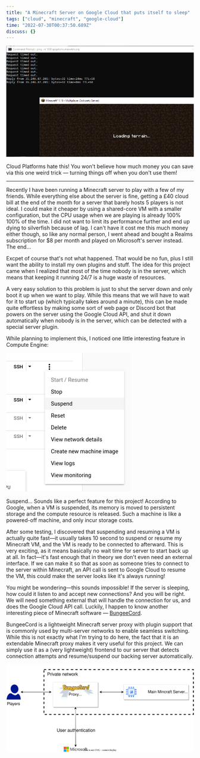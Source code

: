 ```yaml
---
title: "A Minecraft Server on Google Cloud that puts itself to sleep"
tags: ["cloud", "minecraft", "google-cloud"]
time: "2022-07-30T00:37:50.689Z"
discuss: {}
---
```


![cover](cover.png)

Cloud Platforms hate this! You won't believe how much money you can save via this one weird trick &mdash; turning things off when you don't use them!

----

Recently I have been running a Minecraft server to play with a few of my friends. While everything else about the server is fine, getting a £40 cloud bill at the end of the month for a server that barely hosts 5 players is not ideal. I could make it cheaper by using a shared-core VM with a smaller configuration, but the CPU usage when we are playing is already 100% 100% of the time. I did not want to limit its performance further and end up dying to silverfish because of lag. I can't have it cost me this much money either though, so like any normal person, I went ahead and bought a Realms subscription for $8 per month and played on Microsoft's server instead. The end&hellip;

Excpet of course that's not what happened. That would be no fun, plus I still want the ability to install my own plugins and stuff. The idea for this project came when I realized that most of the time nobody is in the server, which means that keeping it running 24/7 is a huge waste of resources.

A very easy solution to this problem is just to shut the server down and only boot it up when we want to play. While this means that we will have to wait for it to start up (which typically takes around a minute), this can be made quite effortless by making some sort of web page or Discord bot that powers on the server using the Google Cloud API, and shut it down automatically when nobody is in the server, which can be detected with a special server plugin.

While planning to implement this, I noticed one little interesting feature in Compute Engine:

![A drop down menu with options "start/resume", "stop", "suspend", "reset" etc. The suspend option is highlighted.](suspend-menu.png)

Suspend&hellip; Sounds like a perfect feature for this project! According to Google, when a VM is suspended, its memory is moved to persistent storage and the compute resource is released. Such a machine is like a powered-off machine, and only incur storage costs.

After some testing, I discovered that suspending and resuming a VM is actually quite fast&mdash;it usually takes 10 second to suspend or resume my Minecraft VM, and the VM is ready to be connected to afterward. This is very exciting, as it means basically no wait time for server to start back up at all. In fact&mdash;it's fast enough that in theory we don't even need an external interface. If we can make it so that as soon as someone tries to connect to the server within Minecraft, an API call is sent to Google Cloud to resume the VM, this could make the server looks like it's always running!

You might be wondering&mdash;this sounds impossible! If the server is sleeping, how could it listen to and accept new connections? And you will be right. We will need something external that will handle the connection for us, and does the Google Cloud API call. Luckily, I happen to know another interesting piece of Minecraft software &mdash; [BungeeCord](https://www.spigotmc.org/wiki/about-bungeecord/).

BungeeCord is a lightweight Minecraft server proxy with plugin support that is commonly used by multi-server networks to enable seamless switching. While this is not exactly what I'm trying to do here, the fact that it is an extendable Minecraft proxy makes it very useful for this project. We can simply use it as a (very lightweight) frontend to our server that detects connection attempts and resume/suspend our backing server automatically.

![An architectural diagram of the setup.](mc.drawio.svg)
